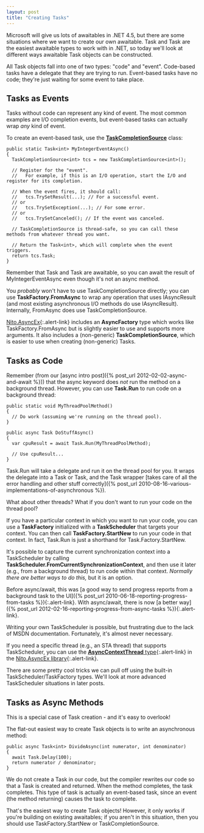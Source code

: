 ```yaml
---
layout: post
title: "Creating Tasks"
---
```

Microsoft will give us lots of awaitables in .NET 4.5, but there are some situations where we want to create our own awaitable. Task<T> and Task are the easiest awaitable types to work with in .NET, so today we'll look at different ways awaitable Task objects can be constructed.

All Task objects fall into one of two types: "code" and "event". Code-based tasks have a delegate that they are trying to run. Event-based tasks have no code; they're just waiting for some event to take place.

## Tasks as Events

Tasks without code can represent any kind of event. The most common examples are I/O completion events, but event-based tasks can actually wrap _any_ kind of event.

To create an event-based task, use the [**TaskCompletionSource<TResult>**](http://msdn.microsoft.com/en-us/library/dd449174.aspx) class:

    public static Task<int> MyIntegerEventAsync()
    {
      TaskCompletionSource<int> tcs = new TaskCompletionSource<int>();
    
      // Register for the "event".
      //   For example, if this is an I/O operation, start the I/O and register for its completion.
    
      // When the event fires, it should call:
      //   tcs.TrySetResult(...); // For a successful event.
      // or
      //   tcs.TrySetException(...); // For some error.
      // or
      //   tcs.TrySetCanceled(); // If the event was canceled.
    
      // TaskCompletionSource is thread-safe, so you can call these methods from whatever thread you want.
    
      // Return the Task<int>, which will complete when the event triggers.
      return tcs.Task;
    }

Remember that Task<T> and Task are awaitable, so you can await the result of MyIntegerEventAsync even though it's not an async method.

You _probably_ won't have to use TaskCompletionSource<TResult> directly; you can use **TaskFactory.FromAsync** to wrap any operation that uses IAsyncResult (and most existing asynchronous I/O methods do use IAsyncResult). Internally, FromAsync does use TaskCompletionSource<TResult>.

<div class="alert alert-info" markdown="1">
<i class="fa fa-hand-o-right fa-2x pull-left"></i>

[Nito.AsyncEx](http://nuget.org/packages/Nito.AsyncEx){:.alert-link} includes an **AsyncFactory** type which works like TaskFactory.FromAsync but is slightly easier to use and supports more arguments. It also includes a (non-generic) **TaskCompletionSource**, which is easier to use when creating (non-generic) Tasks.
</div>

## Tasks as Code

Remember (from our [async intro post]({% post_url 2012-02-02-async-and-await %})) that the async keyword does _not_ run the method on a background thread. However, you can use **Task.Run** to run code on a background thread:

    public static void MyThreadPoolMethod()
    {
      // Do work (assuming we're running on the thread pool).
    }
    
    public async Task DoStuffAsync()
    {
      var cpuResult = await Task.Run(MyThreadPoolMethod);
    
      // Use cpuResult...
    }

Task.Run will take a delegate and run it on the thread pool for you. It wraps the delegate into a Task<T> or Task, and the Task wrapper [takes care of all the error handling and other stuff correctly]({% post_url 2010-08-16-various-implementations-of-asynchronous %}).

What about other threads? What if you don't want to run your code on the thread pool?

If you have a particular context in which you want to run your code, you can use a **TaskFactory** initialized with a **TaskScheduler** that targets your context. You can then call **TaskFactory.StartNew** to run your code in that context. In fact, Task.Run is just a shorthand for Task.Factory.StartNew.

It's possible to capture the current synchronization context into a TaskScheduler by calling **TaskScheduler.FromCurrentSynchronizationContext**, and then use it later (e.g., from a background thread) to run code within that context. _Normally there are better ways to do this,_ but it is an option.

<div class="alert alert-info" markdown="1">
<i class="fa fa-hand-o-right fa-2x pull-left"></i>

Before async/await, this was [a good way to send progress reports from a background task to the UI]({% post_url 2010-06-18-reporting-progress-from-tasks %}){:.alert-link}. With async/await, there is now [a better way]({% post_url 2012-02-16-reporting-progress-from-async-tasks %}){:.alert-link}.
</div>

Writing your own TaskScheduler is possible, but frustrating due to the lack of MSDN documentation. Fortunately, it's almost never necessary.

<div class="alert alert-info" markdown="1">
<i class="fa fa-hand-o-right fa-2x pull-left"></i>

If you need a specific thread (e.g., an STA thread) that supports TaskScheduler, you can use the [**AsyncContextThread** type](http://nitoasyncex.codeplex.com/wikipage?title=AsyncContextThread){:.alert-link} in the [Nito.AsyncEx library](http://nuget.org/packages/Nito.AsyncEx){:.alert-link}.
</div>

There are some pretty cool tricks we can pull off using the built-in TaskScheduler/TaskFactory types. We'll look at more advanced TaskScheduler situations in later posts.

## Tasks as Async Methods

This is a special case of Task creation - and it's easy to overlook!

The flat-out easiest way to create Task objects is to write an asynchronous method:

    public async Task<int> DivideAsync(int numerator, int denominator)
    {
      await Task.Delay(100);
      return numerator / denominator;
    }

We do not create a Task<int> in our code, but the compiler rewrites our code so that a Task<int> is created and returned. When the method completes, the task completes. This type of task is actually an event-based task, since an event (the method returning) causes the task to complete.

That's the easiest way to create Task objects! However, it only works if you're building on existing awaitables; if you aren't in this situation, then you should use TaskFactory.StartNew or TaskCompletionSource<TResult>.

